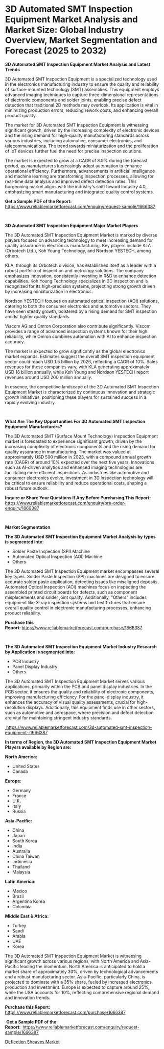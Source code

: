 <p><h1>3D Automated SMT Inspection Equipment Market Analysis and Market Size: Global Industry Overview, Market Segmentation and Forecast (2025 to 2032)</h1></p><p><strong>3D Automated SMT Inspection Equipment Market Analysis and Latest Trends</strong></p>
<p><p>3D Automated SMT Inspection Equipment is a specialized technology used in the electronics manufacturing industry to ensure the quality and reliability of surface-mounted technology (SMT) assemblies. This equipment employs advanced imaging techniques to capture three-dimensional representations of electronic components and solder joints, enabling precise defect detection that traditional 2D methods may overlook. Its application is vital in minimizing production errors, reducing rework costs, and enhancing overall product quality.</p><p>The market for 3D Automated SMT Inspection Equipment is witnessing significant growth, driven by the increasing complexity of electronic devices and the rising demand for high-quality manufacturing standards across various industries, including automotive, consumer electronics, and telecommunications. The trend towards miniaturization and the proliferation of IoT devices further fuel the need for precise inspection solutions.</p><p>The market is expected to grow at a CAGR of 8.5% during the forecast period, as manufacturers increasingly adopt automation to enhance operational efficiency. Furthermore, advancements in artificial intelligence and machine learning are transforming inspection processes, allowing for real-time data analysis and improved defect detection rates. This burgeoning market aligns with the industry's shift toward Industry 4.0, emphasizing smart manufacturing and integrated quality control systems.</p></p>
<p><strong>Get a Sample PDF of the Report:&nbsp;</strong> <a href="https://www.reliablemarketforecast.com/enquiry/request-sample/1666387?utm_campaign=3122&utm_medium=2&utm_source=Github&utm_content=ia&utm_term=11042025&utm_id=3d-automated-smt-inspection-equipment">https://www.reliablemarketforecast.com/enquiry/request-sample/1666387</a></p>
<p>&nbsp;</p>
<p><strong>3D Automated SMT Inspection Equipment Major Market Players</strong></p>
<p><p>The 3D Automated SMT Inspection Equipment Market is marked by diverse players focused on advancing technology to meet increasing demand for quality assurance in electronics manufacturing. Key players include KLA (Orbotech Ltd.), Koh Young Technology, and Nordson YESTECH, among others.</p><p>KLA, through its Orbotech division, has established itself as a leader with a robust portfolio of inspection and metrology solutions. The company emphasizes innovation, consistently investing in R&D to enhance detection capabilities. Koh Young Technology specializes in 3D inspection and is recognized for its high-precision systems, projecting strong growth driven by increasing miniaturization in electronics.</p><p>Nordson YESTECH focuses on automated optical inspection (AOI) solutions, catering to both the consumer electronics and automotive sectors. They have seen steady growth, bolstered by a rising demand for SMT inspection amidst tighter quality standards.</p><p>Viscom AG and Omron Corporation also contribute significantly. Viscom provides a range of advanced inspection systems known for their high reliability, while Omron combines automation with AI to enhance inspection accuracy.</p><p>The market is expected to grow significantly as the global electronics market expands. Estimates suggest the overall SMT inspection equipment sector could reach USD 1.5 billion by 2026, reflecting a CAGR of 10%. Sales revenues for these companies vary, with KLA generating approximately USD 16 billion annually, while Koh Young and Nordson YESTECH report revenues around USD 200 million annually.</p><p>In essence, the competitive landscape of the 3D Automated SMT Inspection Equipment Market is characterized by continuous innovation and strategic growth initiatives, positioning these players for sustained success in a rapidly evolving industry.</p></p>
<p>&nbsp;</p>
<p><strong>What Are The Key Opportunities For 3D Automated SMT Inspection Equipment Manufacturers?</strong></p>
<p><p>The 3D Automated SMT (Surface Mount Technology) Inspection Equipment market is forecasted to experience significant growth, driven by the increasing complexity of electronic components and the rising demand for quality assurance in manufacturing. The market was valued at approximately USD 500 million in 2023, with a compound annual growth rate (CAGR) of around 10% expected over the next five years. Innovations such as AI-driven analytics and enhanced imaging technologies are facilitating more efficient inspections. As industries like automotive and consumer electronics evolve, investment in 3D inspection technology will be critical to ensure reliability and reduce operational costs, shaping a robust future outlook.</p></p>
<p><strong>Inquire or Share Your Questions If Any Before Purchasing This Report:</strong> <a href="https://www.reliablemarketforecast.com/enquiry/pre-order-enquiry/1666387?utm_campaign=3122&utm_medium=2&utm_source=Github&utm_content=ia&utm_term=11042025&utm_id=3d-automated-smt-inspection-equipment">https://www.reliablemarketforecast.com/enquiry/pre-order-enquiry/1666387</a></p>
<p>&nbsp;</p>
<p><strong>Market Segmentation</strong></p>
<p><strong>The 3D Automated SMT Inspection Equipment Market Analysis by types is segmented into:</strong></p>
<p><ul><li>Solder Paste Inspection (SPI) Machine</li><li>Automated Optical Inspection (AOI) Machine</li><li>Others</li></ul></p>
<p><p>The 3D Automated SMT Inspection Equipment market encompasses several key types. Solder Paste Inspection (SPI) machines are designed to ensure accurate solder paste application, detecting issues like misaligned deposits. Automated Optical Inspection (AOI) machines focus on inspecting the assembled printed circuit boards for defects, such as component misplacements and solder joint quality. Additionally, "Others" includes equipment like X-ray inspection systems and test fixtures that ensure overall quality control in electronic manufacturing processes, enhancing product reliability.</p></p>
<p><strong>Purchase this Report:&nbsp;</strong><a href="https://www.reliablemarketforecast.com/purchase/1666387?utm_campaign=3122&utm_medium=2&utm_source=Github&utm_content=ia&utm_term=11042025&utm_id=3d-automated-smt-inspection-equipment">https://www.reliablemarketforecast.com/purchase/1666387</a></p>
<p>&nbsp;</p>
<p><strong>The 3D Automated SMT Inspection Equipment Market Industry Research by Application is segmented into:</strong></p>
<p><ul><li>PCB Industry</li><li>Panel Display Industry</li><li>Others</li></ul></p>
<p><p>The 3D Automated SMT Inspection Equipment Market serves various applications, primarily within the PCB and panel display industries. In the PCB sector, it ensures the quality and reliability of electronic components, improving manufacturing efficiency. For the panel display industry, it enhances the accuracy of visual quality assessments, crucial for high-resolution displays. Additionally, this equipment finds use in other sectors, such as automotive and aerospace, where precision and defect detection are vital for maintaining stringent industry standards.</p></p>
<p><a href="https://www.reliablemarketforecast.com/3d-automated-smt-inspection-equipment-r1666387?utm_campaign=3122&utm_medium=2&utm_source=Github&utm_content=ia&utm_term=11042025&utm_id=3d-automated-smt-inspection-equipment">&nbsp;https://www.reliablemarketforecast.com/3d-automated-smt-inspection-equipment-r1666387</a></p>
<p><strong>In terms of Region, the 3D Automated SMT Inspection Equipment Market Players available by Region are:</strong></p>
<p>
    <p> <strong> North America: </strong>
        <ul>
            <li>United States</li>
            <li>Canada</li>
        </ul>
        </p> 
    <p> <strong> Europe: </strong>
        <ul>
            <li>Germany</li>
            <li>France</li>
            <li>U.K.</li>
            <li>Italy</li>
            <li>Russia</li>
        </ul>
        </p> 
    <p> <strong> Asia-Pacific: </strong>
        <ul>
            <li>China</li>
            <li>Japan</li>
            <li>South Korea</li>
            <li>India</li>
            <li>Australia</li>
            <li>China Taiwan</li>
            <li>Indonesia</li>
            <li>Thailand</li>
            <li>Malaysia</li>
        </ul>
        </p> 
    <p> <strong> Latin America: </strong>
        <ul>
            <li>Mexico</li>
            <li>Brazil</li>
            <li>Argentina Korea</li>
            <li>Colombia</li>
        </ul>
        </p> 
    <p> <strong> Middle East & Africa: </strong>
        <ul>
            <li>Turkey</li>
            <li>Saudi</li>
            <li>Arabia</li>
            <li>UAE</li>
            <li>Korea</li>
        </ul>
    </p>
    </p>
<p><p>The 3D Automated SMT Inspection Equipment Market is witnessing significant growth across various regions, with North America and Asia-Pacific leading the momentum. North America is anticipated to hold a market share of approximately 30%, driven by technological advancements and a robust manufacturing sector. Asia-Pacific, particularly China, is projected to dominate with a 35% share, fueled by increased electronics production and investment. Europe is expected to capture around 25%, while the USA accounts for 10%, reflecting comprehensive regional demand and innovation trends.</p></p>
<p><strong>Purchase this Report: </strong><a href="https://www.reliablemarketforecast.com/purchase/1666387?utm_campaign=3122&utm_medium=2&utm_source=Github&utm_content=ia&utm_term=11042025&utm_id=3d-automated-smt-inspection-equipment">https://www.reliablemarketforecast.com/purchase/1666387</a></p>
<p>&nbsp;<strong>Get a Sample PDF of the Report:&nbsp;&nbsp;</strong><a href="https://www.reliablemarketforecast.com/enquiry/request-sample/1666387?utm_campaign=3122&utm_medium=2&utm_source=Github&utm_content=ia&utm_term=11042025&utm_id=3d-automated-smt-inspection-equipment">https://www.reliablemarketforecast.com/enquiry/request-sample/1666387</a></p>
<p><strong></strong></p>
<p><p><a href="https://github.com/popupioo/Market-Research-Report-List-1/blob/main/deflection-sheaves-market.md?utm_campaign=3122&utm_medium=2&utm_source=Github&utm_content=ia&utm_term=11042025&utm_id=3d-automated-smt-inspection-equipment">Deflection Sheaves Market</a></p></p>